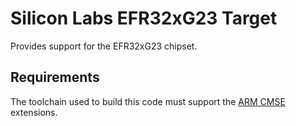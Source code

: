# Silicon Labs EFR32xG23 Target
Provides support for the EFR32xG23 chipset.

## Requirements
The toolchain used to build this code must support the [ARM CMSE](https://developer.arm.com/documentation/100720/0200/CMSE-support) extensions.
